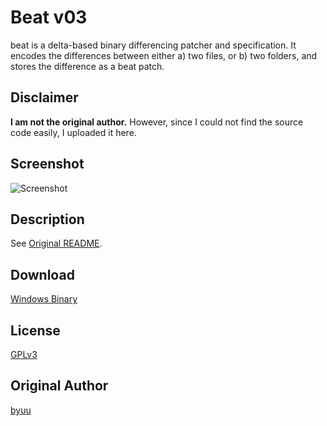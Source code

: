 Beat v03
====

beat is a delta-based binary differencing patcher and specification. It encodes the differences between either a) two files, or b) two folders, and stores the difference as a beat patch.

## Disclaimer

**I am not the original author.** However, since I could not find the source code easily, I uploaded it here.

## Screenshot

![Screenshot](http://i.imgur.com/9UZiDxE.png)

## Description

See [Original README](http://htmlpreview.github.io/?https://github.com/chiya/beat/blob/master/beat/beat.html).

## Download

[Windows Binary](/beat/beat.exe)

## License

[GPLv3](/LICENSE)

## Original Author

[byuu](https://byuu.org/tool/beat/)
